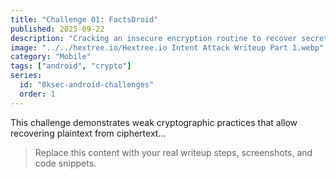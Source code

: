 ```yaml
---
title: "Challenge 01: FactsDroid"
published: 2025-09-22
description: "Cracking an insecure encryption routine to recover secrets."
image: "../../hextree.io/Hextree.io Intent Attack Writeup Part 1.webp"
category: "Mobile"
tags: ["android", "crypto"]
series:
  id: "8ksec-android-challenges"
  order: 1
---
```


This challenge demonstrates weak cryptographic practices that allow recovering plaintext from ciphertext...

> Replace this content with your real writeup steps, screenshots, and code snippets.
